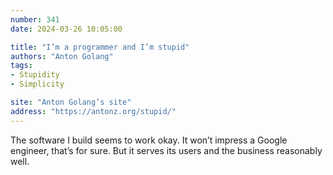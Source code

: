 ```yaml
---
number: 341
date: 2024-03-26 10:05:00

title: "I’m a programmer and I’m stupid"
authors: "Anton Golang"
tags:
- Stupidity
- Simplicity

site: "Anton Golang’s site"
address: "https://antonz.org/stupid/"
---
```


The software I build seems to work okay. It won’t impress a Google engineer, that’s for sure. But it serves its users and the business reasonably well.